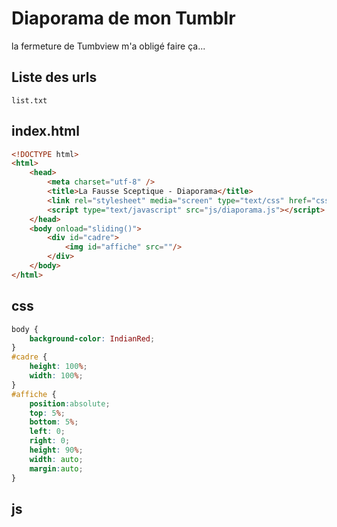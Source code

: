 # Diaporama de mon Tumblr

la fermeture de Tumbview m'a obligé faire ça...

## Liste des urls
`list.txt`

## index.html

```html
<!DOCTYPE html>
<html>
    <head>
        <meta charset="utf-8" />
        <title>La Fausse Sceptique - Diaporama</title>
        <link rel="stylesheet" media="screen" type="text/css" href="css/diaporama.css"/>
        <script type="text/javascript" src="js/diaporama.js"></script>
    </head>
    <body onload="sliding()">
        <div id="cadre">
            <img id="affiche" src=""/>
        </div>
    </body>
</html>
```

## css

```css
body {
    background-color: IndianRed;
}
#cadre {
    height: 100%;
    width: 100%;
}
#affiche {
    position:absolute;
    top: 5%;
    bottom: 5%;
    left: 0;
    right: 0;
    height: 90%;
    width: auto;
    margin:auto;
}
```

## js
